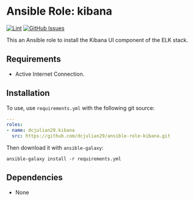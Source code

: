 # Ansible Role: kibana

[![Lint](https://github.com/dcjulian29/ansible-role-kibana/actions/workflows/lint.yml/badge.svg)](https://github.com/dcjulian29/ansible-role-kibana/actions/workflows/lint.yml) [![GitHub Issues](https://img.shields.io/github/issues-raw/dcjulian29/ansible-role-kibana.svg)](https://github.com/dcjulian29/ansible-role-kibana/issues)

This an Ansible role to install the Kibana UI component of the ELK stack.

## Requirements

- Active Internet Connection.

## Installation

To use, use `requirements.yml` with the following git source:

```yaml
---
roles:
- name: dcjulian29.kibana
  src: https://github.com/dcjulian29/ansible-role-kibana.git
  ```

Then download it with `ansible-galaxy`:

```shell
ansible-galaxy install -r requirements.yml
```

## Dependencies

- None
